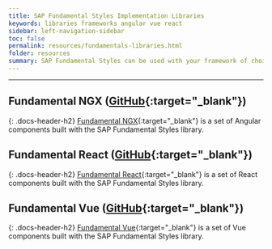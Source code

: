 ```yaml
---
title: SAP Fundamental Styles Implementation Libraries
keywords: libraries frameworks angular vue react
sidebar: left-navigation-sidebar
toc: false
permalink: resources/fundamentals-libraries.html
folder: resources
summary: SAP Fundamental Styles can be used with your framework of choice, however fundamentals-react, fundamentals-ngx, and fundamentals-vue are currently in active development.
---
```

<hr> 

## Fundamental NGX ([GitHub](https://github.com/SAP/fundamental-ngx){:target="_blank"})
{: .docs-header-h2}
[Fundamental NGX](https://sap.github.io/fundamental-ngx/){:target="_blank"} is a set of Angular components built with the SAP Fundamental Styles library. 

## Fundamental React ([GitHub](https://github.com/SAP/fundamental-react){:target="_blank"})
{: .docs-header-h2}
[Fundamental React](https://sap.github.io/fundamental-react/){:target="_blank"} is a set of React components built with the SAP Fundamental Styles library. 

## Fundamental Vue ([GitHub](https://github.com/SAP/fundamental-vue){:target="_blank"})
{: .docs-header-h2}
[Fundamental Vue](https://sap.github.io/fundamental-vue/){:target="_blank"} is a set of Vue components built with the SAP Fundamental Styles library. 